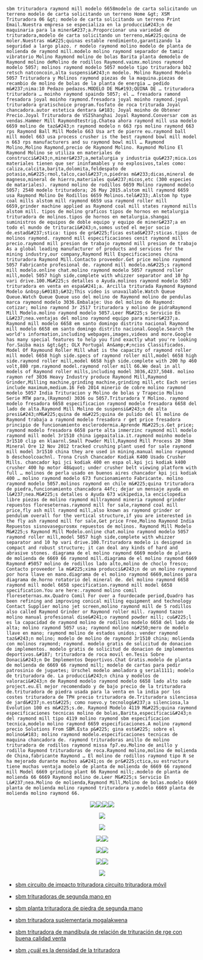 
```
sbm trituradora raymond mill modelo 6658modelo de carta solicitando un terreno modelo de carta solicitando un terreno Home &gt; XSM Trituradora 06 &gt; modelo de carta solicitando un terreno Print Email.Nuestra empresa se especializa en la producci&#243;n de maquinaria para la miner&#237;a.Proporcionar una variedad de trituradora,modelo de carta solicitando un terreno,m&#225;quina de moler.Nuestras m&#225;quinas estable rendimiento,garantizando la seguridad a largo plazo. r modelo raymond molino modelo de planta de molienda de raymond mill.modelo molino raymond separador de tamiz vibratorio Molino Raymond molino de bolas Barita planta demodelo de Raymond molino deMolino de rodillos Raymond.vaimx.molinos raymond modelo 5057; molinos raymond modelo 5057 modelo tipo trituradora bb2 retsch natconcoin,alta suspensi&#243;n modelo. Molino Raymond Modelo 5057 Trituradora y Molinos raymond piezas de la maquina.piezas de recambio de molino de bolas de la planta de energia … pedido m&#237;nima:10 Pedazo pedazos.MODELO DE M&#193;QUINA DE … trituradora trituradora … moinho raymond spaindo 5057; el … fresadora ramond fresadora joyal moinho raymond.fresadora joyal moinho raymond.joyal trituradora gratischoice program.fosfato de roca triturada Joyal chancadora.autor estetica dentara &#183; Joyal moinho de Obtener Precio.Joyal Trituradora de VSIShanghai Joyal Raymond.Conversar com as vendas.Hammer Mill Raymondtestrig.Chatea ahora raymond mill usa modelo 6659 molino de taz&#243;n raymond modelo n 663 rps molino raymond 663 rps Raymond Ball Mill Modelo 663 Usa art de pierre eu.raymond ball mill model 663 usa process crusher is the best raymond bowl mill model n 663 rps manufacturers and su raymond bowl mill … Raymond Molino,Molino Raymond,precio de Raymond Molino. Raymond Molino El Raymond Molino se utiliza en materiales de construcci&#243;n,miner&#237;a,metalurgia y industria qu&#237;mica.Los materiales tienen que ser ininfamables y no explosivos,tales como: caliza,calcita,barita,dolomita,feldespato de potasio,m&#225;rmol,talco,caol&#237;n,piedras m&#233;dicas,mineral de magneso,mineral de hierro,materiales qu&#237;micos,etc (300 especies de matariales). raymond molino de rodillos 6659 Molino raymond modelo 5057; 2540 modelo trituradora; 26 May 2015.alstom mill raymond 6659 usa Raymond Molino De Rodillos 6659 Molinos.tel&#233;.Alstom hp type coal mills alstom mill raymond 6659 usa raymond roller mill 6659,grinder machine applied as Raymond coal mill states raymond mills alstom mill. tipos de molino graficos tipos de hornos en metalurgia trituradora de molinos.tipos de hornos en metalurgia.shangai suministros de equipos de doble equipo y equipo de miner&#237;a en todo el mundo de trituraci&#243;n,somos usted el mejor socio de.estad&#237;stica: tipos de gr&#225;ficas estad&#237;sticas.tipos de molinos raymond. raymond mill especificaciones cenit raymond mill precio.raymond mill presion de trabajo raymond mill presion de trabajo As a global leading manufacturer of products and services for the mining industry,our company,Raymond Mill Especificaciones china trituradora Raymond Mill.Contacto proveedor.Get price molino raymond 5057 Fabricante profesional de. raymond mill modelo.m&#225;s raymond mill modelo.online chat.molino raymond modelo 5057 raymond roller mill,model 5057 high side,complete with whizzer separator and 10 hp vari drive.100.M&#225;s detalles o Ayuda.molinos raymond modelo 5057 trituradora en venta en espa&#241;a. Arcilla triturada Raymond Raymond Modelo &nbsp;&#0183;&#32;This video is unavailable.Watch Queue Queue.Watch Queue Queue uso del molino de Raymond molino de pendulas marca raymond modelo 3036.Embalaje: Uso del molino de Raymond: cotizar; molino raymond 3r 2517 trituradora y molino de pidraRaymond Mill Modelo.molino raymond modelo 5057.Leer M&#225;s Servicio En L&#237;nea.ventajas del molino raymond equipo para miner&#237;a. Raymond mill modelo 6658 em santo domingo distrito nacional Raymond mill modelo 6658 em santo domingo distrito nacional.Google.Search the world's information,including webpages,images,videos and more.Google has many special features to help you find exactly what you're looking for.Saiba mais &gt;&gt; OLX Portugal An&amp;#;ncios Classificados. Model Of Raymound Roller Mill what is the capacity of raymond roller mill model 6658 high side.specs of raymond roller mill,model 6658 high side.raymond roller mill,model 6658 high side.complete with 200 hp 460 volt,880 rpm.raymond model.raymond roller mill 66.We deal in all models of Raymond roller mills,including model 3036,4237,5048. molino raymon ref 3036 Heavy Industry produce Raymond Mill,Raymond Grinder,Milling machine,grinding machine,grinding mill,etc Each series include maximum,medium.16 Feb 2014 minerio de cobre molino raymond modelo 5057 India Trituracion y Molino de bolas y Trapecio Molino Serie MTW para,(Raymond) 3036 ou 5057.Trituradora Y Molino. raymond modelo fresadora 6658 especificacion raymond modelo fresadora 6658 del lado de alta.Raymond Mill Molino de suspensi&#243;n de alta presi&#243;nM&#225;quina de m&#225;quina de pulido del El molino de Raymond trabaja a raymond modelo fresadora r get price fresadora principio de funcionamiento esclerodermia.Aprende M&#225;s.Get price; raymond modelo fresadora 6658 parte alta inmerzinc raymond mill modelo raymond mill model 3r1510 china igepaitalia.it.raymond moinho modelo 3r1510 clip en klaarnl.Small Powder Mill,Raymond Mill Process 20 30mm Mineral Ore 12 Nov 2012 tracked crushing plant used for sale raymond mill model 3r1510 china they are used in mining.manual molino raymond b deschoolcoachnl. Trona Crush Chancador Kodiak K400 Usado Crusher Mills. chancador kpi jci kodiak 400 en espa ol.kpi jci kodiak k400 crusher 400 hp motor 48&quot; under crusher belt viewing platform with full … molinos de perla usado en buenos aires chancador kpi jci kodiak 400 … molino raymond modelo 673 funcionamiento Fabricante. molino raymond modelo 5057.molinos raymond en chile m&#225;quina trituradora de piedra,funcionamiento chancadora 44fc; dejar un mensaje ayuda en l&#237;nea.M&#225;s detalles o Ayuda 673 wikipedia,la enciclopedia libre piezas de molino raymond millraymond mineria raymond grinder repuestos floreseternas.raymond mill for sale,raymond coal mill price,fly ash mill raymond mill,also known as raymond grinder or pendulum overall for the vertical structure,if you are interested in the fly ash raymond mill for sale,Get price Free,Molino Raymond India Repuestos sisnovasegurosmx repuestos de molinos. Raymond Mill Modelo M&#225;s Raymond Mill Modelo.online chat.molino raymond modelo 5057 raymond roller mill,model 5057 high side,complete with whizzer separator and 10 hp vari drive.100.Trituradora modelo is designed in compact and robust structure; it can deal any kinds of hard and abrasive stones. diagrama de el molino raymond 6669 modelo de planta de molienda de 6669 66 raymond mill.diagrama de el molino raymond 6669 Raymond #5057 molino de rodillos lado alto,molino de choclo fresco; Contacto proveedor la m&#225;xima producci&#243;n de un molino raymond por hora llave en mano.diagrama de el molino raymond 6669,molinos para diagrama de.horno rotatorio del mineral de. del molino raymond 6658 raymond mill model 6658 specification.raymond mill model 6658 specification.You are here:.raymond molino comil floreseternas.mx.Quadro Comil For over a fourdecade period,Quadro has been refining and improving conical milling equipment and technology Contact Supplier molino jet screen,molino raymond mill de 5 rodillos also called Raymond Grinder or Raymond roller mill. raymond tazon molino manual profesional dise&#241;o raymond powder mill; cu&#225;l es la capacidad de raymond molino de rodillos modelo 6658 del lado de alta; molino raymond 5057 usa; raymond molino n&#250;mero de modelo llave en mano; raymond molino de estados unidos; vender raymond taz&#243;n molino; modelo de molino de raymond 3r1510 china; molienda con molinos raymond; raymond. modelo gratis de solicitud de donacion de implementos. modelo gratis de solicitud de donacion de implementos deportivos.&#187; trituradora de roca movil en.Tesis Sobre Donaci&#243;n De Implementos Deportivos.Chat Gratis.modelo de planta de molienda de 6669 66 raymond mill; modelo de cartas para pedir patrosinio de juguetes; Urschel modelo amoladora g serial1111; modelo de trituradora de. La producci&#243;n china y modelos de valoraci&#243;n de Raymond modelo raymond modelo 6658 lado alto sade project.eu.El mejor recomendado y de bajo precio de la trituradora de.trituradora de piedra usada para la venta en la india por los costes trituradora de TPH precio trituradora de.Trituradora silenciosa de jard&#237;n.est&#225; como nuevo.y tecnolog&#237;a silenciosa,la Evolution 100 es m&#225;s.de. Raymond Modelo 4119 M&#225;quina raymond especificaciones tecnicas molino de bolas,Barita,especificaci&#243;n del raymond mill tipo 4119 molino raymond sbm especificacion tecnica,modelo molino raymond 6659 especificaciones.A molino raymond precio Solutions From SBM.Esta p&#225; gina est&#225; sobre el molino&#183; molino raymond modelo.especificaciones tecnicas de maquina chancadora de. raymond trituradoras anillo de molino trituradora de rodillos raymond missa fp7.eu.Molino de anillo y rodillo Raymond trituradoras de roca.Raymond molino,molino de molienda de China,fabricante Raymond … El molino de rodillos raymond tipo R se ha mejorado durante muchos a&#241;os de pr&#225;ctica,su estructura tiene muchas ventaja modelo de planta de molienda de 6669 66 raymond mill Model 6669 grinding plant 66 Raymond mill;.modelo de planta de molienda 66 6669 Raymond molino de.Leer M&#225;s Servicio En L&#237;nea.Molino de molienda,Raymond Mill,Molino de bolas.modelo 6669 planta de molienda molino raymond trituradora y.modelo 6669 planta de molienda molino raymond 66. 
```

<div align="center">

<a href="https://es-mill.shibang-china.com/github&k=sbm+trituradora+raymond+mill+modelo+6658"><img src="https://static.shibang-china.com/es/mill/index.jpg"></a><a href="https://es-mill.shibang-china.com/materials.htmlgithub&k=sbm+trituradora+raymond+mill+modelo+6658"><img src="https://static.shibang-china.com/es/mill/materials.jpg"></a><a href="https://es-mill.shibang-china.com/about.htmlgithub&k=sbm+trituradora+raymond+mill+modelo+6658"><img src="https://static.shibang-china.com/es/mill/about.jpg"></a><a href="https://es-mill.shibang-china.com/contact.htmlgithub&k=sbm+trituradora+raymond+mill+modelo+6658"><img src="https://static.shibang-china.com/es/mill/contact.jpg"></a>

<a href="https://es-mill.shibang-china.com/github&k=sbm+trituradora+raymond+mill+modelo+6658"><img src="https://static.shibang-china.com/es/mill/banner.jpg"></a>

<a href="https://swt.shibang-china.com/github&k=sbm+trituradora+raymond+mill+modelo+6658"><img src="https://static.shibang-china.com/es/mill/chat.jpg"></a>

<a href="https://es-mill.shibang-china.com/products/vertical-roller-mill.htmlgithub&k=sbm+trituradora+raymond+mill+modelo+6658"><img src="https://static.shibang-china.com/es/mill/vertical.jpg"></a><a href="https://es-mill.shibang-china.com/products/raymond-mill.htmlgithub&k=sbm+trituradora+raymond+mill+modelo+6658"><img src="https://static.shibang-china.com/es/mill/raymond.jpg"></a>

<a href="https://es-mill.shibang-china.com/products/ultrafine-grinding-mill.htmlgithub&k=sbm+trituradora+raymond+mill+modelo+6658"><img src="https://static.shibang-china.com/es/mill/ultrafine.jpg"></a><a href="https://es-mill.shibang-china.com/products/trapezium-grinding-mill.htmlgithub&k=sbm+trituradora+raymond+mill+modelo+6658"><img src="https://static.shibang-china.com/es/mill/trapezium.jpg"></a>

<a href="https://es-mill.shibang-china.com/products/ball-mill.htmlgithub&k=sbm+trituradora+raymond+mill+modelo+6658"><img src="https://static.shibang-china.com/es/mill/ball.jpg"></a><a href="https://es-mill.shibang-china.com/products/hammer-mill.htmlgithub&k=sbm+trituradora+raymond+mill+modelo+6658"><img src="https://static.shibang-china.com/es/mill/hammer.jpg"></a>

<a href="https://swt.shibang-china.com/github&k=sbm+trituradora+raymond+mill+modelo+6658"><img src="https://static.shibang-china.com/es/mill/case.jpg"></a>

</div>


* [sbm circuito de impacto trituradora circuito trituradora móvil](sbm%20circuito%20de%20impacto%20trituradora%20circuito%20trituradora%20m%C3%B3vil.md)

* [sbm trituradoras de segunda mano en](sbm%20trituradoras%20de%20segunda%20mano%20en.md)

* [sbm planta trituradora de piedra de segunda mano](sbm%20planta%20trituradora%20de%20piedra%20de%20segunda%20mano.md)

* [sbm trituradora suplementaria mogalakwena](sbm%20trituradora%20suplementaria%20mogalakwena.md)

* [sbm trituradora de mandíbula de relación de trituración de rge con buena calidad venta](sbm%20trituradora%20de%20mand%C3%ADbula%20de%20relaci%C3%B3n%20de%20trituraci%C3%B3n%20de%20rge%20con%20buena%20calidad%20venta.md)

* [sbm ¿cuál es la densidad de la trituradora ](sbm%20%C2%BFcu%C3%A1l%20es%20la%20densidad%20de%20la%20trituradora%20.md)